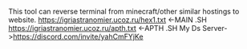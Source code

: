 This tool can reverse terminal from minecraft/other similar hostings to website.
https://igriastranomier.ucoz.ru/hex1.txt <-MAIN .SH
https://igriastranomier.ucoz.ru/apth.txt <-APTH .SH
My Ds Server->https://discord.com/invite/yahCmFYjKe
